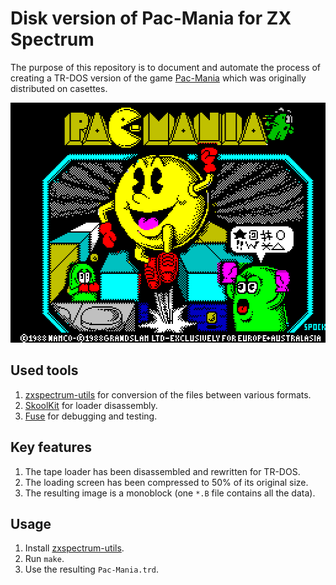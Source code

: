 # Disk version of Pac-Mania for ZX Spectrum

The purpose of this repository is to document and automate the process of creating a TR-DOS version of the game [Pac-Mania](http://www.worldofspectrum.org/infoseekid.cgi?id=0003583) which was originally distributed on casettes.

<p align="center">
    <img src="https://raw.githubusercontent.com/morozov/pacmania/master/png/screen.png" width="512" height="384" alt="Pac-Mania">
</p>

## Used tools

1. [zxspectrum-utils](https://sourceforge.net/projects/zxspectrumutils/) for conversion of the files between various formats.
2. [SkoolKit](http://skoolkit.ca/) for loader disassembly.
3. [Fuse](https://sourceforge.net/projects/fuse-emulator/) for debugging and testing.

## Key features

1. The tape loader has been disassembled and rewritten for TR-DOS.
2. The loading screen has been compressed to 50% of its original size.
3. The resulting image is a monoblock (one `*.B` file contains all the data).

## Usage

1. Install [zxspectrum-utils](https://sourceforge.net/projects/zxspectrumutils/).
2. Run `make`.
3. Use the resulting `Pac-Mania.trd`.
